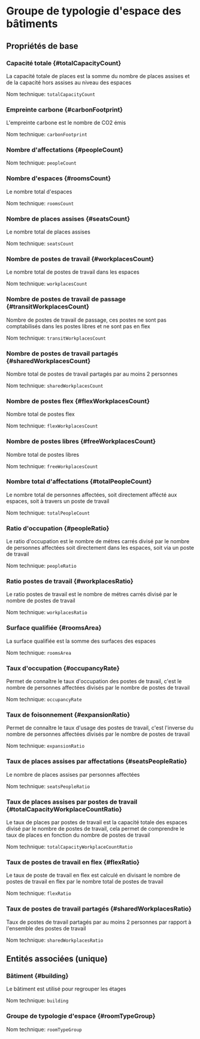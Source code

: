# Groupe de typologie d'espace des bâtiments
<!--- THIS FILE IS GENERATED PLEASE DO NOT EDIT IT DIRECTLY --->



## Propriétés de base

### Capacité totale {#totalCapacityCount}

La capacité totale de places est la somme du nombre de places assises et de la capacité hors assises au niveau des espaces

Nom technique: ```totalCapacityCount```

### Empreinte carbone {#carbonFootprint}

L'empreinte carbone est le nombre de CO2 émis

Nom technique: ```carbonFootprint```

### Nombre d'affectations {#peopleCount}



Nom technique: ```peopleCount```

### Nombre d'espaces {#roomsCount}

Le nombre total d'espaces

Nom technique: ```roomsCount```

### Nombre de places assises {#seatsCount}

Le nombre total de places assises

Nom technique: ```seatsCount```

### Nombre de postes de travail {#workplacesCount}

Le nombre total de postes de travail dans les espaces

Nom technique: ```workplacesCount```

### Nombre de postes de travail de passage {#transitWorkplacesCount}

Nombre de postes de travail de passage, ces postes ne sont pas comptabilisés dans les postes libres et ne sont pas en flex

Nom technique: ```transitWorkplacesCount```

### Nombre de postes de travail partagés {#sharedWorkplacesCount}

Nombre total de postes de travail partagés par au moins 2 personnes

Nom technique: ```sharedWorkplacesCount```

### Nombre de postes flex {#flexWorkplacesCount}

Nombre total de postes flex

Nom technique: ```flexWorkplacesCount```

### Nombre de postes libres {#freeWorkplacesCount}

Nombre total de postes libres

Nom technique: ```freeWorkplacesCount```

### Nombre total d'affectations {#totalPeopleCount}

Le nombre total de personnes affectées, soit directement affécté aux espaces, soit à travers un poste de travail

Nom technique: ```totalPeopleCount```

### Ratio d'occupation {#peopleRatio}

Le ratio d'occupation est le nombre de métres carrés divisé par le nombre de personnes affectées soit directement dans les espaces, soit via un poste de travail

Nom technique: ```peopleRatio```

### Ratio postes de travail {#workplacesRatio}

Le ratio postes de travail est le nombre de métres carrés divisé par le nombre de postes de travail

Nom technique: ```workplacesRatio```

### Surface qualifiée {#roomsArea}

La surface qualifiée est la somme des surfaces des espaces

Nom technique: ```roomsArea```

### Taux d'occupation {#occupancyRate}

Permet de connaître le taux d'occupation des postes de travail, c'est le nombre de personnes affectées divisés par le nombre de postes de travail

Nom technique: ```occupancyRate```

### Taux de foisonnement {#expansionRatio}

Permet de connaître le taux d'usage des postes de travail, c'est l'inverse du nombre de personnes affectées divisés par le nombre de postes de travail

Nom technique: ```expansionRatio```

### Taux de places assises par affectations {#seatsPeopleRatio}

Le nombre de places assises par personnes affectées

Nom technique: ```seatsPeopleRatio```

### Taux de places assises par postes de travail {#totalCapacityWorkplaceCountRatio}

Le taux de places par postes de travail est la capacité totale des espaces divisé par le nombre de postes de travail, cela permet de comprendre le taux de places en fonction du nombre de postes de travail

Nom technique: ```totalCapacityWorkplaceCountRatio```

### Taux de postes de travail en flex {#flexRatio}

Le taux de poste de travail en flex est calculé en divisant le nombre de postes de travail en flex par le nombre total de postes de travail

Nom technique: ```flexRatio```

### Taux de postes de travail partagés {#sharedWorkplacesRatio}

Taux de postes de travail partagés par au moins 2 personnes par rapport à l'ensemble des postes de travail

Nom technique: ```sharedWorkplacesRatio```


## Entités associées (unique)

### Bâtiment {#building}

Le bâtiment est utilisé pour regrouper les étages

Nom technique: ```building```

### Groupe de typologie d'espace {#roomTypeGroup}



Nom technique: ```roomTypeGroup```





